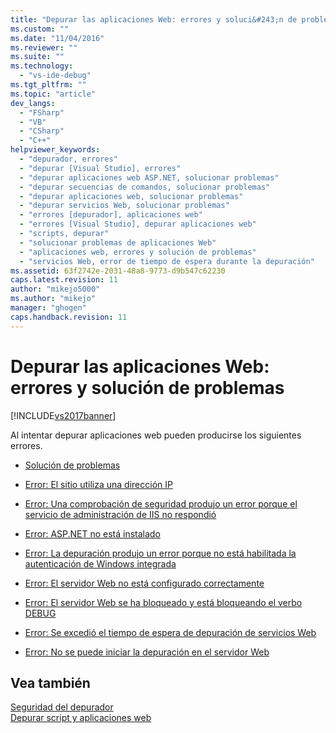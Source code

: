 ```yaml
---
title: "Depurar las aplicaciones Web: errores y soluci&#243;n de problemas | Microsoft Docs"
ms.custom: ""
ms.date: "11/04/2016"
ms.reviewer: ""
ms.suite: ""
ms.technology: 
  - "vs-ide-debug"
ms.tgt_pltfrm: ""
ms.topic: "article"
dev_langs: 
  - "FSharp"
  - "VB"
  - "CSharp"
  - "C++"
helpviewer_keywords: 
  - "depurador, errores"
  - "depurar [Visual Studio], errores"
  - "depurar aplicaciones web ASP.NET, solucionar problemas"
  - "depurar secuencias de comandos, solucionar problemas"
  - "depurar aplicaciones web, solucionar problemas"
  - "depurar servicios Web, solucionar problemas"
  - "errores [depurador], aplicaciones web"
  - "errores [Visual Studio], depurar aplicaciones web"
  - "scripts, depurar"
  - "solucionar problemas de aplicaciones Web"
  - "aplicaciones web, errores y solución de problemas"
  - "servicios Web, error de tiempo de espera durante la depuración"
ms.assetid: 63f2742e-2031-48a8-9773-d9b547c62230
caps.latest.revision: 11
author: "mikejo5000"
ms.author: "mikejo"
manager: "ghogen"
caps.handback.revision: 11
---
```

# Depurar las aplicaciones Web: errores y soluci&#243;n de problemas
[!INCLUDE[vs2017banner](../code-quality/includes/vs2017banner.md)]

Al intentar depurar aplicaciones web pueden producirse los siguientes errores.  
  
-   [Solución de problemas](../debugger/debugging-web-applications-troubleshooting.md)  
  
-   [Error: El sitio utiliza una dirección IP](../debugger/error-site-uses-ip-address.md)  
  
-   [Error: Una comprobación de seguridad produjo un error porque el servicio de administración de IIS no respondió](../debugger/error-a-security-check-failed-because-the-iis-admin-service-did-not-respond.md)  
  
-   [Error: ASP.NET no está instalado](../debugger/error-aspnet-not-installed.md)  
  
-   [Error: La depuración produjo un error porque no está habilitada la autenticación de Windows integrada](../debugger/error-debugging-failed-because-integrated-windows-authentication-is-not-enabled.md)  
  
-   [Error: El servidor Web no está configurado correctamente](../debugger/error-the-web-server-is-not-configured-correctly.md)  
  
-   [Error: El servidor Web se ha bloqueado y está bloqueando el verbo DEBUG](../debugger/error-the-web-server-has-been-locked-down-and-is-blocking-the-debug-verb.md)  
  
-   [Error: Se excedió el tiempo de espera de depuración de servicios Web](../debugger/error-timeout-while-debugging-web-services.md)  
  
-   [Error: No se puede iniciar la depuración en el servidor Web](../debugger/error-unable-to-start-debugging-on-the-web-server.md)  
  
## Vea también  
 [Seguridad del depurador](../debugger/debugger-security.md)   
 [Depurar script y aplicaciones web](../debugger/debugging-web-applications-and-script.md)